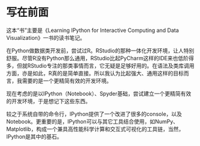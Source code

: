 写在前面
=======

这本“书”主要是《Learning IPython for Interactive Computing and Data Visualization》一书的读书笔记。

在Python做数据类开发前，尝试过R。RStudio的那种一体化开发环境，让人特别舒服。尽管R没有Python那么通用，RStudio比起PyCharm这样的IDE来也低阶得多，但就RStudio专注的那类事情而言，它无疑是足够好用的。在语法及类库调用方面，亦是如此，R真的是简单直接。所以我认为比起强大、通用这样的目标而言，我需要的是一个更精简有效的开发环境。

现在考虑的是以IPython（Notebook）、Spyder基础，尝试建立一个更精简有效的开发环境，于是想记下这些东西。

较之于系统自带的命令行，IPython提供了一个改进了很多的console，以及Notebook。更重要的是，IPython可以与其它工具结合使用，如NumPy、Matplotlib，构成一个兼具高性能科学计算和交互式可视化的工具链，当然，IPython是其中的基石。